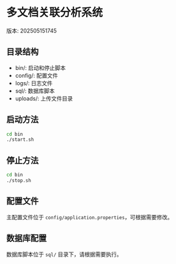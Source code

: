 # 多文档关联分析系统

版本: 202505151745

## 目录结构

- bin/: 启动和停止脚本
- config/: 配置文件
- logs/: 日志文件
- sql/: 数据库脚本
- uploads/: 上传文件目录

## 启动方法

```bash
cd bin
./start.sh
```

## 停止方法

```bash
cd bin
./stop.sh
```

## 配置文件

主配置文件位于 `config/application.properties`，可根据需要修改。

## 数据库配置

数据库脚本位于 `sql/` 目录下，请根据需要执行。
